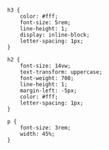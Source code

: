 
            h3 {
                color: #fff;
                font-size: 5rem;
                line-height: 1;
                display: inline-block;
                letter-spacing: 1px;
            }

            h2 {
                font-size: 14vw;
                text-transform: uppercase;
                font-weight: 700;
                line-height: 1;
                margin-left: -5px;
                color: #fff;
                letter-spacing: 1px;
            }

            p {
                font-size: 3rem;
                width: 45%;
            }